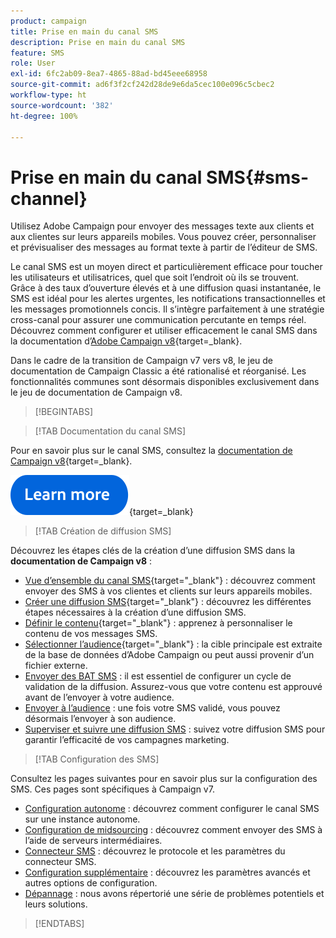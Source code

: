 ```yaml
---
product: campaign
title: Prise en main du canal SMS
description: Prise en main du canal SMS
feature: SMS
role: User
exl-id: 6fc2ab09-8ea7-4865-88ad-bd45eee68958
source-git-commit: ad6f3f2cf242d28de9e6da5cec100e096c5cbec2
workflow-type: ht
source-wordcount: '382'
ht-degree: 100%

---
```


# Prise en main du canal SMS{#sms-channel}

Utilisez Adobe Campaign pour envoyer des messages texte aux clients et aux clientes sur leurs appareils mobiles. Vous pouvez créer, personnaliser et prévisualiser des messages au format texte à partir de l’éditeur de SMS.

Le canal SMS est un moyen direct et particulièrement efficace pour toucher les utilisateurs et utilisatrices, quel que soit l’endroit où ils se trouvent. Grâce à des taux d’ouverture élevés et à une diffusion quasi instantanée, le SMS est idéal pour les alertes urgentes, les notifications transactionnelles et les messages promotionnels concis. Il s’intègre parfaitement à une stratégie cross-canal pour assurer une communication percutante en temps réel. Découvrez comment configurer et utiliser efficacement le canal SMS dans la documentation d’[Adobe Campaign v8](https://experienceleague.adobe.com/docs/campaign/campaign-v8/send/sms/sms.html?lang=fr){target=_blank}.

Dans le cadre de la transition de Campaign v7 vers v8, le jeu de documentation de Campaign Classic a été rationalisé et réorganisé. Les fonctionnalités communes sont désormais disponibles exclusivement dans le jeu de documentation de Campaign v8.

>[!BEGINTABS]

>[!TAB Documentation du canal SMS]

Pour en savoir plus sur le canal SMS, consultez la [documentation de Campaign v8](https://experienceleague.adobe.com/docs/campaign/campaign-v8/send/sms/sms.html?lang=fr){target=_blank}.


[![Image](../../assets/do-not-localize/learn-more-button.svg)](https://experienceleague.adobe.com/docs/campaign/campaign-v8/send/sms/sms.html?lang=fr){target=_blank}


>[!TAB Création de diffusion SMS]

Découvrez les étapes clés de la création d’une diffusion SMS dans la **documentation de Campaign v8** :

* [Vue d’ensemble du canal SMS](https://experienceleague.adobe.com/docs/campaign/campaign-v8/send/sms/sms.html?lang=fr){target="_blank"} : découvrez comment envoyer des SMS à vos clientes et clients sur leurs appareils mobiles.
* [Créer une diffusion SMS](https://experienceleague.adobe.com/docs/campaign/campaign-v8/send/sms/create-sms/create-sms.html?lang=fr){target="_blank"} : découvrez les différentes étapes nécessaires à la création d’une diffusion SMS.
* [Définir le contenu](https://experienceleague.adobe.com/docs/campaign/campaign-v8/send/sms/create-sms/sms-content.html?lang=fr){target="_blank"} : apprenez à personnaliser le contenu de vos messages SMS.
* [Sélectionner l’audience](https://experienceleague.adobe.com/docs/campaign/campaign-v8/send/sms/create-sms/sms-audience.html?lang=fr){target="_blank"} : la cible principale est extraite de la base de données d’Adobe Campaign ou peut aussi provenir d’un fichier externe.
* [Envoyer des BAT SMS](https://experienceleague.adobe.com/docs/campaign/campaign-v8/send/sms/validate-sms/sms-proofs.html?lang=fr) : il est essentiel de configurer un cycle de validation de la diffusion. Assurez-vous que votre contenu est approuvé avant de l’envoyer à votre audience.
* [Envoyer à l’audience](https://experienceleague.adobe.com/docs/campaign/campaign-v8/send/sms/validate-sms/sms-send.html?lang=fr) : une fois votre SMS validé, vous pouvez désormais l’envoyer à son audience.
* [Superviser et suivre une diffusion SMS](https://experienceleague.adobe.com/docs/campaign/campaign-v8/send/sms/sms-monitor.html?lang=fr) : suivez votre diffusion SMS pour garantir l’efficacité de vos campagnes marketing.


>[!TAB Configuration des SMS]

Consultez les pages suivantes pour en savoir plus sur la configuration des SMS. Ces pages sont spécifiques à Campaign v7.

* [Configuration autonome](sms-set-up.md) : découvrez comment configurer le canal SMS sur une instance autonome.
* [Configuration de midsourcing](sms-set-up-mid.md) : découvrez comment envoyer des SMS à l’aide de serveurs intermédiaires.
* [Connecteur SMS](sms-protocol.md) : découvrez le protocole et les paramètres du connecteur SMS.
* [Configuration supplémentaire](sms-send.md) : découvrez les paramètres avancés et autres options de configuration.
* [Dépannage](troubleshooting-sms.md) : nous avons répertorié une série de problèmes potentiels et leurs solutions.

>[!ENDTABS]



<!--
Use Adobe Campaign to send personalized SMS messages.

Before starting sending SMS:

* Make sure recipient profiles contain at least a mobile phone in their profile.
* Learn more about the Adobe Campaign [Delivery best practices](delivery-best-practices.md).

The key steps to send a SMS are as follows:

* [Configure the SMS channel](sms-set-up.md)
* [Create a SMS delivery](sms-create.md)
* [Define the audience](sms-create.md#selecting-the-target-population)
* [Define the SMS content](sms-create.md#defining-the-sms-content)
* [Send, monitor and track SMS](sms-send.md)
* [Troubleshoot](troubleshooting-sms.md)

In addition, you need to be familiar with SMS protocol and settings. Walk through the connection set up between Adobe Campaign and a SMPP provider in [this document](sms-protocol.md)

For global information on how to create a delivery, refer to [this section](steps-about-delivery-creation-steps.md).

>[!NOTE]
>
>Adobe Campaign also lets you submit notifications on mobile terminals, via its **Adobe Campaign Mobile App Channel (NMAC)** option. 
> 
>For more on this, refer to the [Get started with mobile app channel](about-mobile-app-channel.md) section.
-->